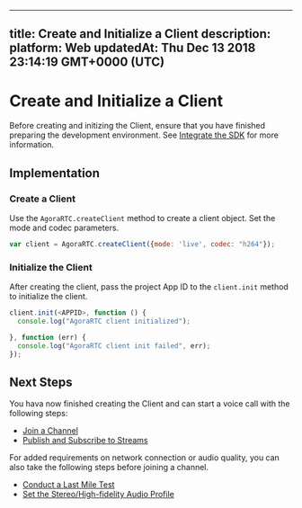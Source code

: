
---
title: Create and Initialize a Client
description: 
platform: Web
updatedAt: Thu Dec 13 2018 23:14:19 GMT+0000 (UTC)
---
# Create and Initialize a Client
Before creating and initizing the Client, ensure that you have finished preparing the development environment. See [Integrate the SDK](../../en/Voice/web_prepare.md) for more information.

## Implementation

### Create a Client
Use the `AgoraRTC.createClient` method to create a client object. Set the mode and codec parameters. 

```javascript
var client = AgoraRTC.createClient({mode: 'live', codec: "h264"});
```

### Initialize the Client
After creating the client, pass the project App ID to the `client.init` method to initialize the client.

```javascript
client.init(<APPID>, function () {
  console.log("AgoraRTC client initialized");

}, function (err) {
  console.log("AgoraRTC client init failed", err);
});
```

## Next Steps
You hava now finished creating the Client and can start a voice call with the following steps:
- [Join a Channel](../../en/Voice/join_web_audio.md)
- [Publish and Subscribe to Streams](../../en/Voice/publish_web_audio.md)

For added requirements on network connection or audio quality, you can also take the following steps before joining a channel.
- [Conduct a Last Mile Test](../../en/Voice/lastmile_web.md)
- [Set the Stereo/High-fidelity Audio Profile](../../en/Voice/audio_profile_web.md)
